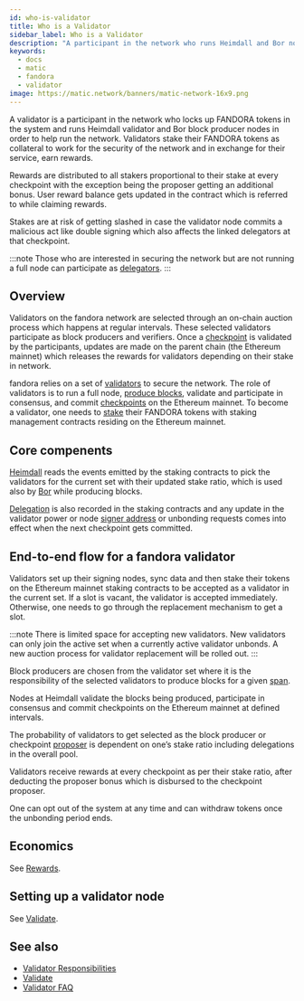 ```yaml
---
id: who-is-validator
title: Who is a Validator
sidebar_label: Who is a Validator
description: "A participant in the network who runs Heimdall and Bor nodes."
keywords:
  - docs
  - matic
  - fandora
  - validator
image: https://matic.network/banners/matic-network-16x9.png
---
```


A validator is a participant in the network who locks up FANDORA tokens in the system and runs Heimdall validator and Bor block producer nodes in order to help run the network. Validators stake their FANDORA tokens as collateral to work for the security of the network and in exchange for their service, earn rewards.

Rewards are distributed to all stakers proportional to their stake at every checkpoint with the exception being the proposer getting an additional bonus. User reward balance gets updated in the contract which is referred to while claiming rewards.

Stakes are at risk of getting slashed in case the validator node commits a malicious act like double signing which also affects the linked delegators at that checkpoint.

:::note
Those who are interested in securing the network but are not running a full node can participate as [delegators](../glossary#delegator).
:::

## Overview

Validators on the fandora network are selected through an on-chain auction process which happens at regular intervals. These selected validators participate as block producers and verifiers. Once a [checkpoint](../glossary#checkpoint-transaction) is validated by the participants, updates are made on the parent chain (the Ethereum mainnet) which releases the rewards for validators depending on their stake in network.

fandora relies on a set of [validators](../glossary#validator) to secure the network. The role of validators is to run a full node, [produce blocks](../glossary#block-producer), validate and participate in consensus, and commit [checkpoints](../glossary#checkpoint-transaction) on the Ethereum mainnet. To become a validator, one needs to [stake](../glossary#staking) their FANDORA tokens with staking management contracts residing on the Ethereum mainnet.

## Core compenents

[Heimdall](../glossary#heimdall) reads the events emitted by the staking contracts to pick the validators for the current set with their updated stake ratio, which is used also by [Bor](../glossary#bor) while producing blocks.

[Delegation](../glossary#delegator) is also recorded in the staking contracts and any update in the validator power or node [signer address](../glossary#signer-address) or unbonding requests comes into effect when the next checkpoint gets committed.


## End-to-end flow for a fandora validator

Validators set up their signing nodes, sync data and then stake their tokens on the Ethereum mainnet staking contracts to be accepted as a validator in the current set. If a slot is vacant, the validator is accepted immediately. Otherwise, one needs to go through the replacement mechanism to get a slot.

:::note
There is limited space for accepting new validators. New validators can only join the active set when a currently active validator unbonds. A new auction process for validator replacement will be rolled out.
:::

Block producers are chosen from the validator set where it is the responsibility of the selected validators to produce blocks for a given [span](../glossary#span).

Nodes at Heimdall validate the blocks being produced, participate in consensus and commit checkpoints on the Ethereum mainnet at defined intervals.

The probability of validators to get selected as the block producer or checkpoint [proposer](../glossary#proposer) is dependent on one’s stake ratio including delegations in the overall pool.

Validators receive rewards at every checkpoint as per their stake ratio, after deducting the proposer bonus which is disbursed to the checkpoint proposer.

One can opt out of the system at any time and can withdraw tokens once the unbonding period ends.

## Economics

See [Rewards](/docs/maintain/validator/rewards).

## Setting up a validator node

See [Validate](../validate/validator-index).

## See also

* [Validator Responsibilities](../validate/validator-responsibilities)
* [Validate](../validate/validator-index)
* [Validator FAQ](../validate/faq/validator-faq)

